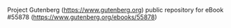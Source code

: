 Project Gutenberg (https://www.gutenberg.org) public repository for
eBook #55878 (https://www.gutenberg.org/ebooks/55878)
